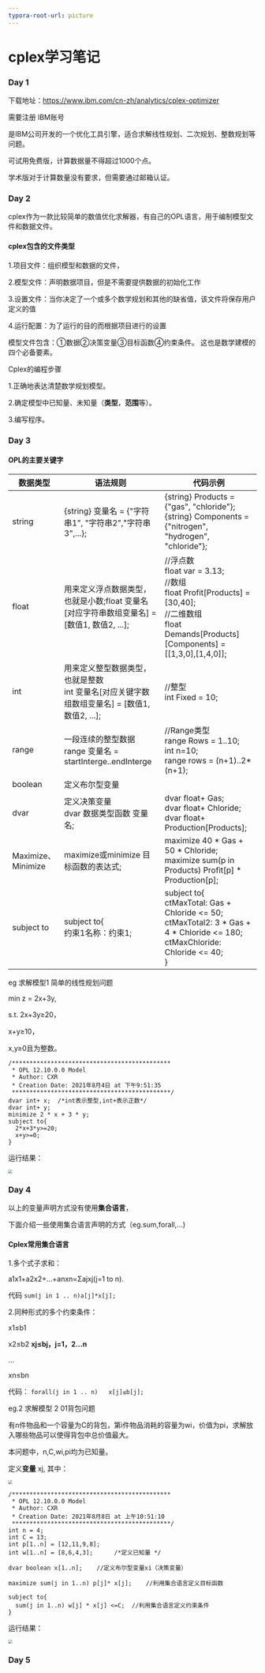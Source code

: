 ```yaml
---
typora-root-url: picture
---
```


# cplex学习笔记

### Day 1

下载地址：https://www.ibm.com/cn-zh/analytics/cplex-optimizer

需要注册 IBM账号

是IBM公司开发的一个优化工具引擎，适合求解线性规划、二次规划、整数规划等问题。

可试用免费版，计算数据量不得超过1000个点。

学术版对于计算数量没有要求，但需要通过邮箱认证。





### Day 2

cplex作为一款比较简单的数值优化求解器，有自己的OPL语言，用于编制模型文件和数据文件。

#### cplex包含的文件类型

1.项目文件：组织模型和数据的文件，

2.模型文件：声明数据项目，但是不需要提供数据的初始化工作

3.设置文件：当你决定了一个或多个数学规划和其他的缺省值，该文件将保存用户定义的值

4.运行配置：为了运行的目的而根据项目进行的设置



模型文件包含：①数据②决策变量③目标函数④约束条件。 这也是数学建模的四个必备要素。



Cplex的编程步骤

1.正确地表达清楚数学规划模型。

2.确定模型中已知量、未知量（**类型**，**范围**等）。

3.编写程序。





### Day 3

#### OPL的主要关键字



| 数据类型           | 语法规则                                                     | 代码示例                                                     |
| ------------------ | ------------------------------------------------------------ | ------------------------------------------------------------ |
| string             | {string} 变量名 = {"字符串1", "字符串2","字符串3",...};      | {string} Products = {"gas", "chloride"};{string} Components = {"nitrogen", "hydrogen", "chloride"}; |
| float              | 用来定义浮点数据类型，也就是小数;float 变量名[对应字符串数组变量名] = [数值1, 数值2, ...]; | //浮点数<br/>float var = 3.13;<br/>//数组<br/>float Profit[Products] = [30,40];<br/>//二维数组<br/>float Demands[Products][Components] = [[1,3,0],[1,4,0]]; |
| int                | 用来定义整型数据类型，也就是整数<br/>int 变量名[对应关键字数组数组变量名] = [数值1, 数值2, ...]; | //整型<br/>int Fixed = 10;                                   |
| range              | 一段连续的整型数据<br/>range 变量名 = startInterge..endInterge | //Range类型<br/>range Rows = 1..10;<br/>int n=10;<br/>range rows = (n+1)..2*(n+1); |
| boolean            | 定义布尔型变量                                               |                                                              |
| dvar               | 定义决策变量<br/>dvar 数据类型函数 变量名;                   | dvar float+ Gas;<br/>dvar float+ Chloride;<br/>dvar float+ Production[Products]; |
| Maximize、Minimize | maximize或minimize 目标函数的表达式;                         | maximize 40 * Gas + 50 * Chloride;<br/>maximize sum(p in Products) Profit[p] * Production[p]; |
| subject to         | subject to{<br/>约束1名称：约束1;<br/>                       | subject to{<br/>ctMaxTotal: Gas + Chloride <= 50;<br/>ctMaxTotal2: 3 * Gas + 4 * Chloride <= 180;<br/>ctMaxChloride: Chloride <= 40;<br/>} |



eg 求解模型1  简单的线性规划问题

min  z = 2x+3y,

s.t. 2x+3y≥20，

x+y≥10，

x,y≥0且为整数。

```OPL
/*********************************************
 * OPL 12.10.0.0 Model
 * Author: CXR
 * Creation Date: 2021年8月4日 at 下午9:51:35
 *********************************************/
dvar int+ x;  /*int表示整型,int+表示正数*/
dvar int+ y;
minimize 2 * x + 3 * y;
subject to{
  2*x+3*y>=20;
  x+y>=0;
}
```

运行结果：

<img src="/2x+3y.png" style="zoom:50%;" />

### Day 4

以上的变量声明方式没有使用**集合语言**，

下面介绍一些使用集合语言声明的方式（eg.sum,forall,...)

#### Cplex常用集合语言

1.多个式子求和：

a1x1+a2x2+...+anxn=Σajxj(j=1 to n).

代码  `sum(j in 1 .. n)a[j]*x[j];`



2.同种形式的多个约束条件：

x1≤b1

x2≤b2                         **xj≤bj，j=1，2...n**

...

xn≤bn

代码：     `forall(j in 1 .. n)   x[j]≤b[j];`





eg.2 求解模型 2     01背包问题

有n件物品和一个容量为C的背包，第i件物品消耗的容量为wi，价值为pi，求解放入哪些物品可以使得背包中总价值最大。

本问题中，n,C,wi,pi均为已知量。

定义**变量**  xj, 其中：

<img src="/backpack problem.jpg" style="zoom:50%;" />

```OPL
/*********************************************
 * OPL 12.10.0.0 Model
 * Author: CXR
 * Creation Date: 2021年8月8日 at 上午10:51:10
 *********************************************/
int n = 4;
int C = 13;
int p[1..n] = [12,11,9,8];
int w[1..n] = [8,6,4,3];      /*定义已知量 */

dvar boolean x[1..n];    //定义布尔型变量xi（决策变量）

maximize sum(j in 1..n) p[j]* x[j];    //利用集合语言定义目标函数

subject to{
  sum(j in 1..n) w[j] * x[j] <=C;  //利用集合语言定义约束条件
}
```

运行结果：

<img src="/01backpack_solve.png" style="zoom:50%;" />





### Day 5

